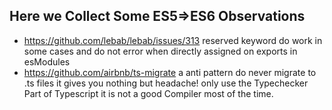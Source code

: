 ## Here we Collect Some ES5=>ES6 Observations

- https://github.com/lebab/lebab/issues/313 reserved keyword do work in some cases and do not error when directly assigned on exports in esModules
- https://github.com/airbnb/ts-migrate a anti pattern do never migrate to .ts files it gives you nothing but headache! only use the Typechecker Part of Typescript it is not a good Compiler most of the time. 
